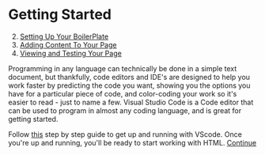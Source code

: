 # Getting Started

2. [Setting Up Your BoilerPlate](BoilerPlate.md)
3. [Adding Content To Your Page](Content.md)
4. [Viewing and Testing Your Page](Testing.md)


Programming in any language can technically be done in a simple text document, but thankfully, code editors and IDE's are designed to help you work faster by predicting the code you want, showing you the options you have for a particular piece of code, and color-coding your work so it's easier to read - just to name a few.   Visual Studio Code is a Code editor that can be used to program in almost any coding language, and is great for getting started. 

Follow [this](https://code.visualstudio.com/learn/get-started/basics) step by step guide to get up and running with VScode.  Once you're up and running, you'll be ready to start working with HTML. [Continue](BoilerPlate.md)
